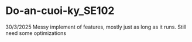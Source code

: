 # Do-an-cuoi-ky_SE102
30/3/2025
Messy implement of features, mostly just as long as it runs. Still need some optimizations
